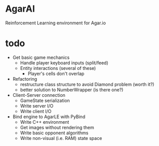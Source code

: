 # AgarAI

Reinforcement Learning environment for Agar.io

# todo
- Get basic game mechanics
  - Handle player keyboard inputs (split/feed)
  - Entity interactions (several of these)
    - Player's cells don't overlap
- Refactoring
  - restructure class structure to avoid Diamond problem (worth it?)
  - better solution to NumberWrapper (is there one?)
- Client-Server connection
  - GameState serialization
  - Write server I/O
  - Write client I/O
- Bind engine to AgarLE with PyBind
  - Write C++ environment
  - Get images without rendering them
  - Write basic opponent algorithms
  - Write non-visual (i.e. RAM) state space

